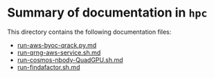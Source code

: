 # Summary of documentation in `hpc`

This directory contains the following documentation files:

- [run-aws-byoc-qrack.py.md](run-aws-byoc-qrack.py.md)
- [run-qrng-aws-service.sh.md](run-qrng-aws-service.sh.md)
- [run-cosmos-nbody-QuadGPU.sh.md](run-cosmos-nbody-QuadGPU.sh.md)
- [run-findafactor.sh.md](run-findafactor.sh.md)
